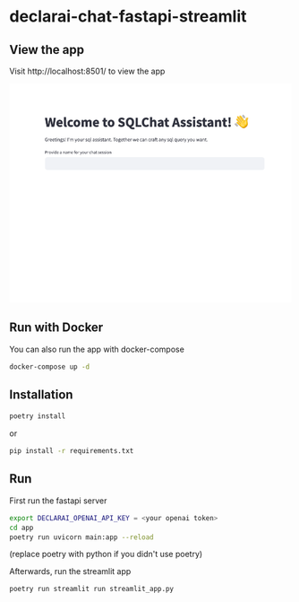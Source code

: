 # declarai-chat-fastapi-streamlit


## View the app
Visit http://localhost:8501/ to view the app

![img.png](img.png)


## Run with Docker

You can also run the app with docker-compose

```bash
docker-compose up -d
```

## Installation

```bash
poetry install
```
or 

```bash
pip install -r requirements.txt
```

## Run

First run the fastapi server

```bash
export DECLARAI_OPENAI_API_KEY = <your openai token>
cd app
poetry run uvicorn main:app --reload
```
(replace poetry with python if you didn't use poetry)

Afterwards, run the streamlit app

```bash
poetry run streamlit run streamlit_app.py
```


